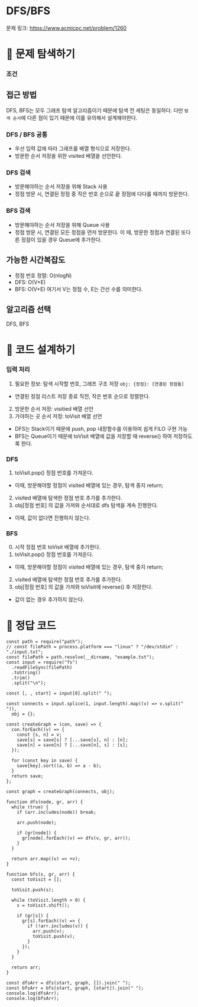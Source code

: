 # DFS/BFS

문제 링크: https://www.acmicpc.net/problem/1260

# 📌 문제 탐색하기

### 조건

## 접근 방법

DFS, BFS는 모두 그래프 탐색 알고리즘이기 때문에 탐색 전 세팅은 동일하다.
다만 `탐색 순서`에 다른 점이 있기 때문에 이를 유의해서 설계헤야한다.

### DFS / BFS 공통

- 우선 입력 값에 따라 그래프를 배열 형식으로 저장한다.
- 방문한 순서 저장을 위한 visited 배열을 선언한다.

### DFS 검색

- 방문해야하는 순서 저장을 위해 Stack 사용
- 정점 방문 시, 연결된 정점 중 작은 번호 순으로 끝 정점에 다다를 때까지 방문한다.

### BFS 검색

- 방문해야하는 순서 저장을 위해 Queue 사용
- 정점 방문 시, 연결된 모든 정점을 먼저 방문한다. 이 때, 방문한 정점과 연결된 또다른 정잠이 있을 경우 Queue에 추가한다.

## 가능한 시간복잡도

- 정점 번호 정렬: O(nlogN)
- DFS: O(V+E)
- BFS: O(V+E)
  여기서 V는 정점 수, E는 간선 수를 의미한다.

## 알고리즘 선택

DFS, BFS

# 📌 코드 설계하기

### 입력 처리

1. 필요한 정보: 탐색 시작할 번호, 그래프 구조 저장 `obj: {정점}: [연결된 정점들]`

- 연결된 정점 리스트 저장 종료 직전, 작은 번호 순으로 정렬한다.

2. 방문한 순서 저장: visitied 배열 선언
3. 가야하는 곳 순서 저정: toVisit 배열 선언

- DFS는 Stack이기 때문에 push, pop 내장함수를 이용하여 쉽게 FILO 구현 가능
- BFS는 Queue이기 때문에 toVisit 배열에 값을 저장할 때 reverse() 하여 저장하도록 한다.

### DFS

1. toVisit.pop() 정점 번호를 가져온다.

- 이때, 방문해야할 정점이 visited 배열에 있는 경우, 탐색 중지 return;

2. visited 배열에 탐색한 정점 번호 추가를 추가한다.
3. obj[정점 번호] 의 값을 가져와 순서대로 dfs 탐색을 계속 진행한다.

- 이때, 값이 없다면 진행하지 않는다.

### BFS

0. 시작 정점 번호 toVisit 배열에 추가한다.
1. toVisit.pop() 정점 번호를 가져온다.

- 이때, 방문해야할 정점이 visited 배열에 있는 경우, 탐색 중지 return;

2. visited 배열에 탐색한 정점 번호 추가를 추가한다.
3. obj[정점 번호] 의 값을 가져와 toVisit에 reverse() 후 저장한다.

- 값이 없는 경우 추가하지 않는다.

# 📌 정답 코드

```
const path = require("path");
// const filePath = process.platform === "linux" ? "/dev/stdin" : "./input.txt";
const filePath = path.resolve(__dirname, "example.txt");
const input = require("fs")
  .readFileSync(filePath)
  .toString()
  .trim()
  .split("\n");

const [, , start] = input[0].split(" ");

const connects = input.splice(1, input.length).map((v) => v.split(" ")),
  obj = {};

const createGraph = (con, save) => {
  con.forEach((v) => {
    const [s, n] = v;
    save[s] = save[s] ? [...save[s], n] : [n];
    save[n] = save[n] ? [...save[n], s] : [s];
  });

  for (const key in save) {
    save[key].sort((a, b) => a - b);
  }
  return save;
};

const graph = createGraph(connects, obj);

function dfs(node, gr, arr) {
  while (true) {
    if (arr.includes(node)) break;

    arr.push(node);

    if (gr[node]) {
      gr[node].forEach((v) => dfs(v, gr, arr));
    }
  }

  return arr.map((v) => +v);
}

function bfs(s, gr, arr) {
  const toVisit = [];

  toVisit.push(s);

  while (toVisit.length > 0) {
    s = toVisit.shift();

    if (gr[s]) {
      gr[s].forEach((v) => {
        if (!arr.includes(v)) {
          arr.push(v);
          toVisit.push(v);
        }
      });
    }
  }

  return arr;
}

const dfsArr = dfs(start, graph, []).join(" ");
const bfsArr = bfs(start, graph, [start]).join(" ");
console.log(dfsArr);
console.log(bfsArr);
```
